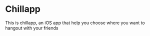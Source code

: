# Chillapp
This is chillapp, an iOS app that help you choose where you want to hangout with your friends
